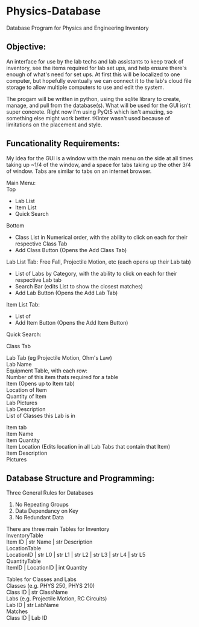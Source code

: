 # Physics-Database
Database Program for Physics and Engineering Inventory

## Objective:   
An interface for use by the lab techs and lab assistants to keep track of inventory, see the items required for lab set ups, and help ensure there's enough of what's need for set ups. At first this will be localized to one computer, but hopefully eventually we can connect it to the lab's cloud file storage to allow multiple computers to use and edit the system.

The progam will be written in python, using the sqlite library to create, manage, and pull from the database(s). What will be used for the GUI isn't super concrete. Right now I'm using PyQt5 which isn't amazing, so something else might work better. tKinter wasn't used because of limitations on the placement and style.

## Funcationality Requirements:
My idea for the GUI is a window with the main menu on the side at all times taking up ~1/4 of the window, and a space for tabs taking up the other 3/4 of window. Tabs are similar to tabs on an internet browser.

Main Menu:  
Top   
* Lab List  
* Item List  
* Quick Search

Bottom
* Class List in Numerical order, with the ability to click on each for their respective Class Tab
* Add Class Button (Opens the Add Class Tab)

Lab List Tab: Free Fall, Projectile Motion, etc (each opens up their Lab tab)
* List of Labs by Category, with the ability to click on each for their respective Lab tab
* Search Bar (edits List to show the closest matches)
* Add Lab Button (Opens the Add Lab Tab)  

Item List Tab: 
* List of 
* Add Item Button (Opens the Add Item Button)

Quick Search:


Class Tab

Lab Tab (eg Projectile Motion, Ohm's Law)  
        Lab Name  
        Equipment Table, with each row:  
            Number of this item thats required for a table  
            Item (Opens up to Item tab)  
            Location of Item  
            Quantity of Item  
        Lab Pictures  
        Lab Description  
        List of Classes this Lab is in  
        
Item tab  
        Item Name  
        Item Quantity  
        Item Location (Edits location in all Lab Tabs that contain that Item)  
        Item Description  
        Pictures  


## Database Structure and Programming:

Three General Rules for Databases
1. No Repeating Groups  
2. Data Dependancy on Key  
3. No Redundant Data  

There are three main Tables for Inventory  
  InventoryTable  
    Item ID | str Name | str Description  
  LocationTable  
    LocationID | str L0 | str L1 | str L2 | str L3 | str L4 | str L5  
  QuantityTable  
    ItemID | LocationID | int Quantity  

Tables for Classes and Labs  
  Classes (e.g. PHYS 250, PHYS 210)  
    Class ID | str ClassName  
  Labs (e.g. Projectile Motion, RC Circuits)  
    Lab ID | str LabName  
  Matches  
    Class ID | Lab ID  

